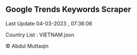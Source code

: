 

## Google Trends Keywords Scraper 
 
Last Update 04-03-2023 , 07:36:06

Country List :
VIETNAM.json



© Abdul Muttaqin 
